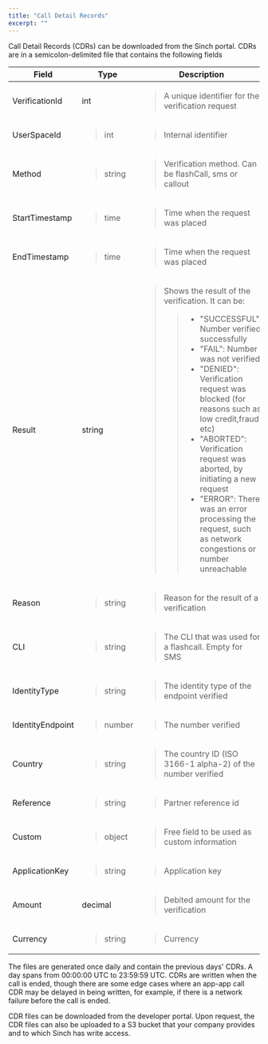 ```yaml
---
title: "Call Detail Records"
excerpt: ""
---
```

Call Detail Records (CDRs) can be downloaded from the Sinch portal. CDRs are in a semicolon-delimited file that contains the following fields

<div class="marked-table">
<table>
<colgroup>
<col style="width: 14%" />
<col style="width: 6%" />
<col style="width: 78%" />
</colgroup>
<thead>
<tr class="header">
<th>Field</th>
<th>Type</th>
<th>Description</th>
</tr>
</thead>
<tbody>
<tr class="odd">
<td>VerificationId</td>
<td>int</td>
<td><blockquote>
<p>A unique identifier for the verification request</p>
</blockquote></td>
</tr>
<tr class="even">
<td>UserSpaceId</td>
<td><blockquote>
<p>int</p>
</blockquote></td>
<td><blockquote>
<p>Internal identifier</p>
</blockquote></td>
</tr>
<tr class="odd">
<td>Method</td>
<td><blockquote>
<p>string</p>
</blockquote></td>
<td><blockquote>
<p>Verification method. Can be flashCall, sms or callout</p>
</blockquote></td>
</tr>
<tr class="even">
<td>StartTimestamp</td>
<td><blockquote>
<p>time</p>
</blockquote></td>
<td><blockquote>
<p>Time when the request was placed</p>
</blockquote></td>
</tr>
<tr class="odd">
<td>EndTimestamp</td>
<td><blockquote>
<p>time</p>
</blockquote></td>
<td><blockquote>
<p>Time when the request was placed</p>
</blockquote></td>
</tr>
<tr class="even">
<td>Result</td>
<td>string</td>
<td><blockquote>
<p>Shows the result of the verification. It can be:</p>
<blockquote>
<ul>
<li>"SUCCESSFUL": Number verified successfully</li>
<li>"FAIL": Number was not verified</li>
<li>"DENIED": Verification request was blocked (for reasons such as low credit,fraud etc)</li>
<li>"ABORTED": Verification request was aborted, by initiating a new request</li>
<li>"ERROR": There was an error processing the request, such as network congestions or number unreachable</li>
</ul>
</blockquote>
</blockquote></td>
</tr>
<tr class="odd">
<td>Reason</td>
<td><blockquote>
<p>string</p>
</blockquote></td>
<td><blockquote>
<p>Reason for the result of a verification</p>
</blockquote></td>
</tr>
<tr class="even">
<td>CLI</td>
<td><blockquote>
<p>string</p>
</blockquote></td>
<td><blockquote>
<p>The CLI that was used for a flashcall. Empty for SMS</p>
</blockquote></td>
</tr>
<tr class="odd">
<td>IdentityType</td>
<td><blockquote>
<p>string</p>
</blockquote></td>
<td><blockquote>
<p>The identity type of the endpoint verified</p>
</blockquote></td>
</tr>
<tr class="even">
<td>IdentityEndpoint</td>
<td><blockquote>
<p>number</p>
</blockquote></td>
<td><blockquote>
<p>The number verified</p>
</blockquote></td>
</tr>
<tr class="odd">
<td>Country</td>
<td><blockquote>
<p>string</p>
</blockquote></td>
<td><blockquote>
<p>The country ID (ISO 3166-1 alpha-2) of the number verified</p>
</blockquote></td>
</tr>
<tr class="even">
<td>Reference</td>
<td><blockquote>
<p>string</p>
</blockquote></td>
<td><blockquote>
<p>Partner reference id</p>
</blockquote></td>
</tr>
<tr class="odd">
<td>Custom</td>
<td><blockquote>
<p>object</p>
</blockquote></td>
<td><blockquote>
<p>Free field to be used as custom information</p>
</blockquote></td>
</tr>
<tr class="even">
<td>ApplicationKey</td>
<td><blockquote>
<p>string</p>
</blockquote></td>
<td><blockquote>
<p>Application key</p>
</blockquote></td>
</tr>
<tr class="odd">
<td>Amount</td>
<td>decimal</td>
<td><blockquote>
<p>Debited amount for the verification</p>
</blockquote></td>
</tr>
<tr class="even">
<td>Currency</td>
<td><blockquote>
<p>string</p>
</blockquote></td>
<td><blockquote>
<p>Currency</p>
</blockquote></td>
</tr>
</tbody>
</table>
</div>

<style></style>

The files are generated once daily and contain the previous days' CDRs. A day spans from 00:00:00 UTC to 23:59:59 UTC. CDRs are written when the call is ended, though there are some edge cases where an app-app call CDR may be delayed in being written, for example, if there is a network failure before the call is ended.

CDR files can be downloaded from the developer portal. Upon request, the CDR files can also be uploaded to a S3 bucket that your company provides and to which Sinch has write access.